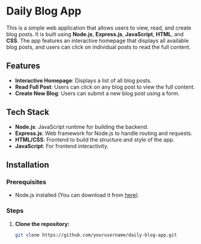 # Daily Blog App

This is a simple web application that allows users to view, read, and create blog posts. It is built using **Node.js**, **Express.js**, **JavaScript**, **HTML**, and **CSS**. The app features an interactive homepage that displays all available blog posts, and users can click on individual posts to read the full content.

## Features
- **Interactive Homepage**: Displays a list of all blog posts.
- **Read Full Post**: Users can click on any blog post to view the full content.
- **Create New Blog**: Users can submit a new blog post using a form.
  
## Tech Stack
- **Node.js**: JavaScript runtime for building the backend.
- **Express.js**: Web framework for Node.js to handle routing and requests.
- **HTML/CSS**: Frontend to build the structure and style of the app.
- **JavaScript**: For frontend interactivity.

## Installation

### Prerequisites
- Node.js installed (You can download it from [here](https://nodejs.org/)).

### Steps
1. **Clone the repository:**
   ```bash
   git clone https://github.com/yourusername/daily-blog-app.git
